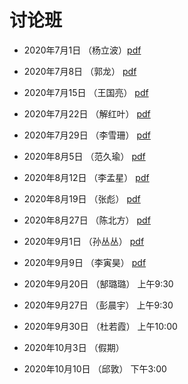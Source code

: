 # 讨论班

- 2020年7月1日   （杨立波）[pdf](./0701-Yang.pdf)
- 2020年7月8日   （郭龙） [pdf](./0708-Guo.pdf)
- 2020年7月15日   （王国亮） [pdf](./0714-Wang.pdf)
- 2020年7月22日   （解红叶） [pdf](./0722-Xie.pdf)
- 2020年7月29日   （李雪珊） [pdf](./0729-Lixueshan.pdf)
- 2020年8月5日   （范久瑜） [pdf](./0805-Fan.pdf)
- 2020年8月12日   （李孟星） [pdf](./0812-Limengxing.pdf)
- 2020年8月19日   （张彪）  [pdf](./0819-Zhang.pdf)
- 2020年8月27日   （陈北方）  [pdf](./0827-chenbeifang.pdf)
- 2020年9月1日   （孙丛丛）  [pdf](./0901-Sun.pdf)
- 2020年9月9日   （李寅昊）  [pdf](./0909-Liyinhao.pdf)

- 2020年9月20日   （郜璐璐）  上午9:30
- 2020年9月27日   （彭晨宇）  上午9:30
- 2020年9月30日   （杜若霞）  上午10:00
- 2020年10月3日   （假期）
- 2020年10月10日   （邱敦）  下午3:00
